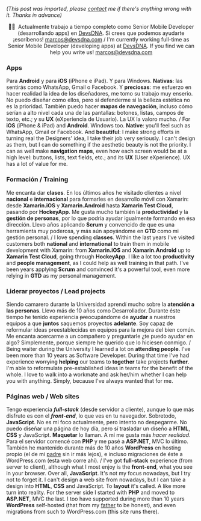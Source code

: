 *(This post was imported, please [contact](/?i=contact) me if there's anything wrong with it. Thanks in advance)*

<p style="text-align:center;">👋🏼  Actualmente trabajo a tiempo completo como Senior Mobile Developer (desarrollando apps) en <a href="http://devsdna.com">DevsDNA</a>. Si crees que podemos ayudarte ¡escríbenos! <a href="mailto:marcos@devsdna.com">marcos@devsdna.com</a>
/
I'm currently working full-time as Senior Mobile Developer (developing apps) at <a href="http://devsdna.com">DevsDNA</a>. If you find we can help you write us! <a href="mailto:marcos@devsdna.com">marcos@devsdna.com</a></p>

<h3>Apps</h3>
Para <strong>Android</strong> y para <strong>iOS</strong> (iPhone e iPad). Y para Windows. <strong>Nativas</strong>: las sentirás como WhatsApp, Gmail o Facebook. Y <strong>preciosas</strong>: me esfuerzo en hacer realidad la idea de los diseñadores, me tomo su trabajo muy enserio. No puedo diseñar como ellos, pero sí defenderme si la belleza estética no es la prioridad. También puedo hacer <strong>mapas de navegación</strong>, incluso cómo serían a alto nivel cada una de las pantallas: botones, listas, campos de texto, etc.; y su <strong>UX</strong> (eXperiencia de Usuario). La UX la valoro mucho.
/
For <strong>iOS</strong> (iPhone &amp; iPad) and <strong>Android</strong>. Windows too. <strong>Native</strong>: you'll feel such as WhatsApp, Gmail or Facebook. And <strong>beautiful</strong>: I make strong efforts in turning real the Designers' idea, I take their job very seriously. I can't design as them, but I can do something if the aesthetic beauty is not the priority. I can as well make <strong>navigation maps</strong>, even how each screen would be at a high level: buttons, lists, text fields, etc.; and its <strong>UX</strong> (User eXperience). UX has a lot of value for me.
<h3>Formación / Training</h3>
Me encanta dar <strong>clases</strong>. En los últimos años he visitado clientes a nivel <strong>nacional</strong> e <strong>internacional</strong> para formarles en desarrollo móvil con Xamarin: desde <strong>Xamarin.iOS</strong> y <strong>Xamarin.Android</strong> hasta <strong>Xamarin Test Cloud</strong>, pasando por <strong>HockeyApp</strong>. Me gusta mucho también la <strong>productividad</strong> y la <strong>gestión de personas</strong>, por lo que podría ayudar igualmente formando en ésa dirección. Llevo años aplicando <strong>Scrum</strong> y convencido de que es una herramienta muy poderosa, y más aún apoyándome en <strong>GTD</strong> como mi gestión personal.
/
I love spending <strong>classes</strong>. Within the last years I've visited customers both <strong>national</strong> and <strong>international</strong> to train them in mobile development with Xamarin: from <strong>Xamarin.iOS</strong> and <strong>Xamarin.Android</strong> up to <strong>Xamarin Test Cloud</strong>, going through <strong>HockeyApp</strong>. I like a lot too <strong>productivity</strong> and <strong>people management</strong>, as I could help as well training in that path. I've been years applying <strong>Scrum</strong> and convinced it's a powerful tool, even more relying in <strong>GTD</strong> as my personal management.
<h3>Liderar proyectos / Lead projects</h3>
Siendo camarero durante la Universidad aprendí mucho sobre la <strong>atención a las personas</strong>. Llevo más de 10 años como Desarrollador. Durante éste tiempo he tenido experiencia <del>pre</del>ocupándome de <strong>ayudar</strong> a nuestros equipos a que <strong>juntos</strong> saquemos proyectos <strong>adelante</strong>. Soy capaz de reformular ideas preestablecidas en equipos para la mejora del bien común. Me encanta acercarme a un compañero y preguntarle ¿te puedo ayudar en algo? Simplemente, porque siempre he querido que lo hiciesen conmigo.
/
Being waiter during the University I learned a lot on <strong>attending people</strong>. I've been more than 10 years as Software Developer. During that time I've had experience <del>worrying</del> <strong>helping</strong> our teams to <strong>together</strong> take projects <strong>further</strong>. I'm able to reformulate pre-established ideas in teams for the benefit of the whole. I love to walk into a workmate and ask her/him whether I can help you with anything. Simply, because I've always wanted that for me.
<h3>Páginas web / Web sites</h3>
Tengo experiencia <strong><em>full-stack</em></strong> (desde servidor a cliente), aunque lo que más disfruto es con el <strong><em>front-end</em></strong>, lo que ves en tu navegador. Sobretodo, <strong>JavaScript</strong>. No es mi foco actualmente, pero intento no despegarme. No puedo diseñar una página de hoy día, pero sí trasladar un diseño a <strong>HTML</strong>, <strong>CSS</strong> y JavaScript. <strong>Maquetar</strong> lo llaman. A mí me gusta más <em>hacer realidad</em>. Para el servidor comencé con <strong>PHP</strong> y me pasé a <strong>ASP.NET</strong>, MVC lo último. También he mantenido durante más de 10 años <strong>WordPress</strong> en hosting propio (el de mi <a href="http://www.joseantoniocobena.com">padre</a> sin ir más lejos), e incluso migraciones de éste a WordPress.com (esta web corre ahí).
/
I've got <strong>full-stack</strong> experience (from server to client), although what I most enjoy is the <strong>front-end</strong>, what you see in your browser. Over all, <strong>JavaScript</strong>. It's not my focus nowadays, but I try not to forget it. I can't design a web site from nowadays, but I can take a design into <strong>HTML</strong>, <strong>CSS</strong> and JavaScript. To <strong>layout</strong> it's called. A like more turn into reality. For the server side I started with <strong>PHP</strong> and moved to <strong>ASP.NET</strong>, MVC the last. I too have supported during more than 10 years <strong>WordPress</strong> self-hosted (that from my <a href="http://www.joseantoniocobena.com">father</a> to be honest), and even migrations from such to WordPress.com (this site runs there).